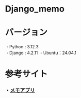 # Django_memo

# バージョン

・Python : 3.12.3  
・Django : 4.2.11
・Ubuntu：24.04.1

# 参考サイト

### ・[メモアプリ](https://djangobrothers.com/tutorials/memo_app/)
